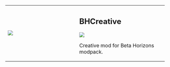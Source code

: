 <table>
    <tbody>
        <tr>
            <td width="210px"><img src="https://github.com/paulevsGitch/BHCreative/blob/main/src/main/resources/assets/bhcreative/icon.png"/></td>        
            <td>
                <h2 align="left">BHCreative</h2>
                <a href="https://jitpack.io/#paulevsGitch/BHCreative"><img src="https://jitpack.io/v/paulevsGitch/BHCreative.svg"></a>
                <p>
                    Creative mod for Beta Horizons modpack.
                </p>
            </td>        
        </tr>
    </tbody>
</table>